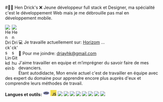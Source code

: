 #🤴🏽 Hen Drick's ❌
Jeune développeur full stack et Designer, ma spécialité c'est le développement Web mais je me débrouille pas mal en développement mobile.

<a href="http://linkedin.com/in/hamien-jean-l-b0b86aa9">
  <img align="left" alt="Hen Drick's Linkdein" width="22px" src="https://cdn.jsdelivr.net/npm/simple-icons@v3/icons/linkedin.svg" />
</a>
<a href="https://github.com/Hen-Dricks/">
  <img align="left" alt="Hen Drick's Github" width="22px" src="https://cdn.jsdelivr.net/npm/simple-icons@v3/icons/github.svg" />
</a>
<br>
<br>

💻 Je travaille actuellement sur: [Horizom](https://horizom.github.io/) ...

📮 Pour me joindre: drjayhk@gmail.com

J'aime travailler en equipe et m’imprégner du savoir faire de mes devanciers.
<br>
Étant autodidacte, Mon envie actuel c'est de travailler en équipe avec des expert du domaine pour apprendre encore plus auprès d'eux et comprendre leurs méthodes de travail.

**Langues et outils:**
<code><img height="20" src="https://raw.githubusercontent.com/github/explore/80688e429a7d4ef2fca1e82350fe8e3517d3494d/topics/php/php.png"></code>
<code><img height="20" src="https://raw.githubusercontent.com/github/explore/80688e429a7d4ef2fca1e82350fe8e3517d3494d/topics/javascript/javascript.png"></code>
<code><img height="20" src="https://cdn.worldvectorlogo.com/logos/visual-studio-code-1.svg"></code>
<code><img height="20" src="https://tech.pelmorex.com/wp-content/uploads/2020/10/flutter.png"></code>
<code><img height="20" src="https://sponsors.vuejs.org/images/laravel.png"></code>
<code><img height="20" src="https://positivethinking.tech/wp-content/uploads/2021/01/Logo-Vuejs.png"></code>
<code><img height="20" src="https://cdn.quasar.dev/logo-v2/svg/logo.svg"></code>
<code><img height="20" src="https://avatars.githubusercontent.com/u/67591465?s=200&v=4"></code>
<code><img height="20" src="https://ionicframework.com/_next/image?url=%2F_next%2Fstatic%2Fmedia%2Fframework-1.f8c82db2.png&w=256&q=75"></code>
<code><img height="20" src="https://www.python.org/static/img/python-logo@2x.png"></code>
